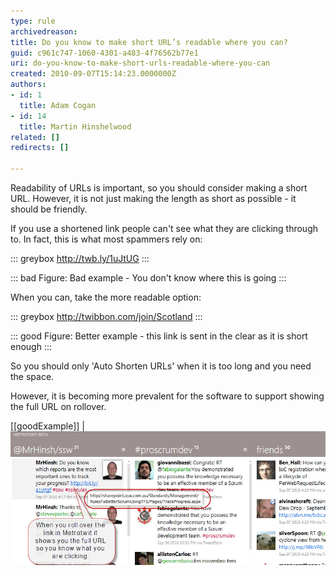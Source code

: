 ```yaml
---
type: rule
archivedreason: 
title: Do you know to make short URL’s readable where you can?
guid: c961c747-1060-4301-a483-4f76562b77e1
uri: do-you-know-to-make-short-urls-readable-where-you-can
created: 2010-09-07T15:14:23.0000000Z
authors:
- id: 1
  title: Adam Cogan
- id: 14
  title: Martin Hinshelwood
related: []
redirects: []

---
```


Readability of URLs is important, so you should consider making a short URL. However, it is not just making the length as short as possible - it should be friendly. 

<!--endintro-->

If you use a shortened link people can't see what they are clicking through to. In fact, this is what most spammers rely on:


::: greybox
http://twb.ly/1uJtUG
:::


::: bad
Figure: Bad example - You don't know where this is going
:::

When you can, take the more readable option:


::: greybox
http://twibbon.com/join/Scotland
:::


::: good
Figure: Better example - this link is sent in the clear as it is short enough
:::

So you should only 'Auto Shorten URLs' when it is too long and you need the space.

However, it is becoming more prevalent for the software to support showing the full URL on rollover.

[[goodExample]]
| ![the application does the heavy lifting for you](RulesSocialTwitterReadableURL.jpg "image")
